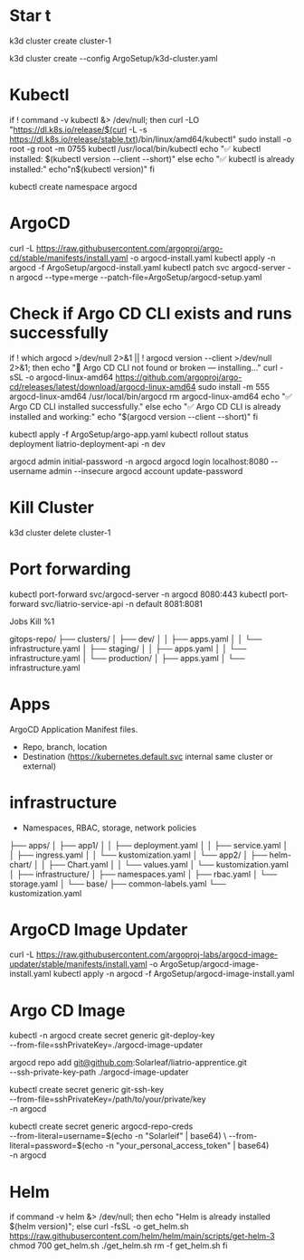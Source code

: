 # Star t

k3d cluster create cluster-1

k3d cluster create --config ArgoSetup/k3d-cluster.yaml

# Kubectl

if ! command -v kubectl &> /dev/null; then
curl -LO "https://dl.k8s.io/release/$(curl -L -s https://dl.k8s.io/release/stable.txt)/bin/linux/amd64/kubectl"
sudo install -o root -g root -m 0755 kubectl /usr/local/bin/kubectl
echo "✅ kubectl installed: $(kubectl version --client --short)"
else
  echo "✅ kubectl is already installed:"
  echo"n$(kubectl version)"
fi

kubectl create namespace argocd

# ArgoCD

curl -L https://raw.githubusercontent.com/argoproj/argo-cd/stable/manifests/install.yaml -o argocd-install.yaml
kubectl apply -n argocd -f ArgoSetup/argocd-install.yaml
kubectl patch svc argocd-server -n argocd --type=merge --patch-file=ArgoSetup/argocd-setup.yaml

# Check if Argo CD CLI exists and runs successfully

if ! which argocd >/dev/null 2>&1 || ! argocd version --client >/dev/null 2>&1; then
echo "🔧 Argo CD CLI not found or broken — installing..."
curl -sSL -o argocd-linux-amd64 https://github.com/argoproj/argo-cd/releases/latest/download/argocd-linux-amd64
sudo install -m 555 argocd-linux-amd64 /usr/local/bin/argocd
rm argocd-linux-amd64
echo "✅ Argo CD CLI installed successfully."
else
echo "✅ Argo CD CLI is already installed and working:"
echo "$(argocd version --client --short)"
fi

kubectl apply -f ArgoSetup/argo-app.yaml
kubectl rollout status deployment liatrio-deployment-api -n dev

argocd admin initial-password -n argocd
argocd login localhost:8080 --username admin --insecure
argocd account update-password

# Kill Cluster

k3d cluster delete cluster-1

# Port forwarding

kubectl port-forward svc/argocd-server -n argocd 8080:443
kubectl port-forward svc/liatrio-service-api -n default 8081:8081

Jobs
Kill %1

gitops-repo/
├── clusters/
│ ├── dev/
│ │ ├── apps.yaml
│ │ └── infrastructure.yaml
│ ├── staging/
│ │ ├── apps.yaml
│ │ └── infrastructure.yaml
│ └── production/
│ ├── apps.yaml
│ └── infrastructure.yaml

# Apps

ArgoCD Application Manifest files.

- Repo, branch, location
- Destination (https://kubernetes.default.svc internal same cluster or external)

# infrastructure

- Namespaces, RBAC, storage, network policies

├── apps/
│ ├── app1/
│ │ ├── deployment.yaml
│ │ ├── service.yaml
│ │ ├── ingress.yaml
│ │ └── kustomization.yaml
│ └── app2/
│ ├── helm-chart/
│ │ ├── Chart.yaml
│ │ └── values.yaml
│ └── kustomization.yaml
│
├── infrastructure/
│ ├── namespaces.yaml
│ ├── rbac.yaml
│ └── storage.yaml
│
└── base/
├── common-labels.yaml
└── kustomization.yaml

# ArgoCD Image Updater

curl -L https://raw.githubusercontent.com/argoproj-labs/argocd-image-updater/stable/manifests/install.yaml -o ArgoSetup/argocd-image-install.yaml
kubectl apply -n argocd -f ArgoSetup/argocd-image-install.yaml

# Argo CD Image

kubectl -n argocd create secret generic git-deploy-key \
 --from-file=sshPrivateKey=./argocd-image-updater

argocd repo add git@github.com:Solarleaf/liatrio-apprentice.git \
 --ssh-private-key-path ./argocd-image-updater

kubectl create secret generic git-ssh-key \
 --from-file=sshPrivateKey=/path/to/your/private/key \
 -n argocd

kubectl create secret generic argocd-repo-creds \
 --from-literal=username=$(echo -n "Solarleif" | base64) \
  --from-literal=password=$(echo -n "your_personal_access_token" | base64) \
 -n argocd

# Helm

if command -v helm &> /dev/null; then echo "Helm is already installed $(helm version)"; else
curl -fsSL -o get_helm.sh https://raw.githubusercontent.com/helm/helm/main/scripts/get-helm-3
chmod 700 get_helm.sh
./get_helm.sh
rm -f get_helm.sh
fi
